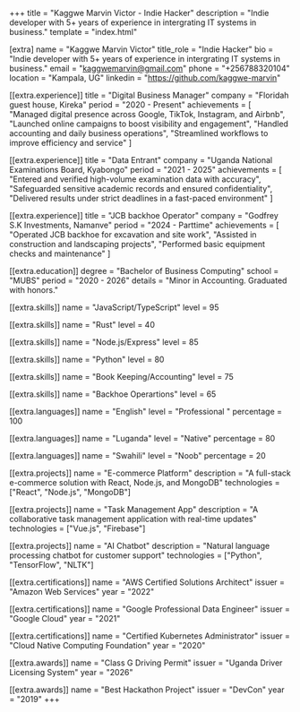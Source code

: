 +++
title = "Kaggwe Marvin Victor - Indie Hacker"
description = "Indie developer with 5+ years of experience in intergrating IT systems in business."
template = "index.html"

[extra]
name = "Kaggwe Marvin Victor"
title_role = "Indie Hacker"
bio = "Indie developer with 5+ years of experience in intergrating IT systems in business."
email = "kaggwemarvin@gmail.com"
phone = "+256788320104"
location = "Kampala, UG"
linkedin = "https://github.com/kaggwe-marvin"

[[extra.experience]]
title = "Digital Business Manager"
company = "Floridah guest house, Kireka"
period = "2020 - Present"
achievements = [
    "Managed digital presence across Google, TikTok, Instagram, and Airbnb",
    "Launched online campaigns to boost visibility and engagement",
    "Handled accounting and daily business operations",
    "Streamlined workflows to improve efficiency and service"
]

[[extra.experience]]
title = "Data Entrant"
company = "Uganda National Examinations Board, Kyabongo"
period = "2021 - 2025"
achievements = [
    "Entered and verified high-volume examination data with accuracy",
    "Safeguarded sensitive academic records and ensured confidentiality",
    "Delivered results under strict deadlines in a fast-paced environment"
]

[[extra.experience]]
title = "JCB backhoe Operator"
company = "Godfrey S.K Investments, Namanve"
period = "2024 - Parttime"
achievements = [
    "Operated JCB backhoe for excavation and site work",
    "Assisted in construction and landscaping projects",
    "Performed basic equipment checks and maintenance"
]

[[extra.education]]
degree = "Bachelor of Business Computing"
school = "MUBS"
period = "2020 - 2026"
details = "Minor in Accounting. Graduated with honors."

[[extra.skills]]
name = "JavaScript/TypeScript"
level = 95

[[extra.skills]]
name = "Rust"
level = 40

[[extra.skills]]
name = "Node.js/Express"
level = 85

[[extra.skills]]
name = "Python"
level = 80

[[extra.skills]]
name = "Book Keeping/Accounting"
level = 75

[[extra.skills]]
name = "Backhoe Operartions"
level = 65

[[extra.languages]]
name = "English"
level = "Professional "
percentage = 100

[[extra.languages]]
name = "Luganda"
level = "Native"
percentage = 80

[[extra.languages]]
name = "Swahili"
level = "Noob"
percentage = 20

[[extra.projects]]
name = "E-commerce Platform"
description = "A full-stack e-commerce solution with React, Node.js, and MongoDB"
technologies = ["React", "Node.js", "MongoDB"]

[[extra.projects]]
name = "Task Management App"
description = "A collaborative task management application with real-time updates"
technologies = ["Vue.js", "Firebase"]

[[extra.projects]]
name = "AI Chatbot"
description = "Natural language processing chatbot for customer support"
technologies = ["Python", "TensorFlow", "NLTK"]

[[extra.certifications]]
name = "AWS Certified Solutions Architect"
issuer = "Amazon Web Services"
year = "2022"

[[extra.certifications]]
name = "Google Professional Data Engineer"
issuer = "Google Cloud"
year = "2021"

[[extra.certifications]]
name = "Certified Kubernetes Administrator"
issuer = "Cloud Native Computing Foundation"
year = "2020"

[[extra.awards]]
name = "Class G Driving Permit"
issuer = "Uganda Driver Licensing System"
year = "2026"

[[extra.awards]]
name = "Best Hackathon Project"
issuer = "DevCon"
year = "2019"
+++
